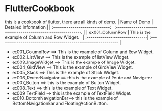 # FlutterCookbook
this is a cookbook of flutter, there are all kinds of demo.
| Name of Demo  | Detailed information  |
| :-----------------------------: | :------------------------------------------------------------: |
| ex001_ColumnRow | This is the example of  Column and Row Widget.  |
| :-------------------------------| :------------------------------------------------------------- |


- ex001_ColumnRow       ==>     This is the example of  Column and Row Widget.
- ex002_ListView        ==>     This is the example of listView Widget.
- ex003_ImageWidget     ==>     This is the example of Image Widget.
- ex004_GirdView        ==>     This is the example of GirdView Widget.
- ex005_Stack           ==>     This is the example of Stack Widget.
- ex006_RouterNavigator ==>     this is the example of Route and Navigator.
- ex007_Button          ==>     this is the example of Button Widget.
- ex008_Text            ==>     this is the example of Text Widget.
- ex009_TextField       ==>     this is the example of TextField Widget.
- ex010_BottomNavigationBar==>  this is the example of BottomNavigationBar and FloatingActionButton.

